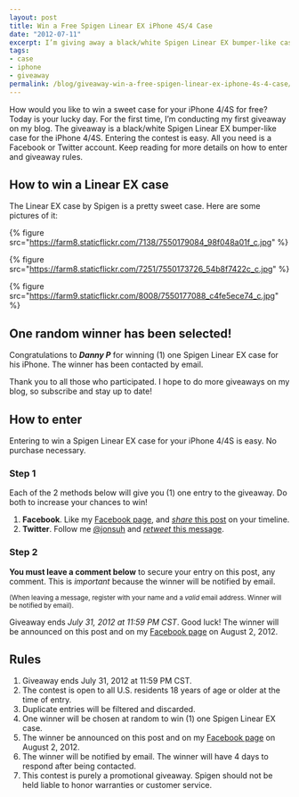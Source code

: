 ```yaml
---
layout: post
title: Win a Free Spigen Linear EX iPhone 4S/4 Case
date: "2012-07-11"
excerpt: I’m giving away a black/white Spigen Linear EX bumper-like case for the iPhone 4/4S. Entering the contest is easy. All you need is a Facebook or Twitter account.
tags:
- case
- iphone
- giveaway
permalink: /blog/giveaway-win-a-free-spigen-linear-ex-iphone-4s-4-case/
---
```


How would you like to win a sweet case for your iPhone 4/4S for free? Today is your lucky day. For the first time, I’m conducting my first giveaway on my blog. The giveaway is a black/white Spigen Linear EX bumper-like case for the iPhone 4/4S. Entering the contest is easy. All you need is a Facebook or Twitter account. Keep reading for more details on how to enter and giveaway rules.

## How to win a Linear EX case

The Linear EX case by Spigen is a pretty sweet case. Here are some pictures of it:

{% figure src="https://farm8.staticflickr.com/7138/7550179084_98f048a01f_c.jpg" %}

{% figure src="https://farm8.staticflickr.com/7251/7550173726_54b8f7422c_c.jpg" %}

{% figure src="https://farm9.staticflickr.com/8008/7550177088_c4fe5ece74_c.jpg" %}

## One random winner has been selected!

Congratulations to ***Danny P*** for winning (1) one Spigen Linear EX case for his iPhone. The winner has been contacted by email.

Thank you to all those who participated. I hope to do more giveaways on my blog, so subscribe and stay up to date!

## How to enter

Entering to win a Spigen Linear EX case for your iPhone 4/4S is easy. No purchase necessary.

### Step 1

Each of the 2 methods below will give you (1) one entry to the giveaway. Do both to increase your chances to win!

1. **Facebook**. Like my [Facebook page](https://www.facebook.com/jonsuhcom), and [<em>share</em> this post](https://www.facebook.com/photo.php?fbid=10150919951180592&amp;set=a.145587955591.114510.506470591&amp;type=1) on your timeline.
2. **Twitter**. Follow me [@jonsuh](https://twitter.com/jonsuh) and [*retweet* this message](https://twitter.com/JonSuh/status/223172611344044033).

### Step 2
**You must leave a comment below** to secure your entry on this post, any comment. This is *important* because the winner will be notified by email.

<small>(When leaving a message, register with your name and a *valid* email address. Winner will be notified by email).</small>

Giveaway ends *July 31, 2012 at 11:59 PM CST*. Good luck! The winner will be announced on this post and on my [Facebook page](https://www.facebook.com/jonsuhcom) on August 2, 2012.

## Rules

1. Giveaway ends July 31, 2012 at 11:59 PM CST.
2. The contest is open to all U.S. residents 18 years of age or older at the time of entry.
3. Duplicate entries will be filtered and discarded.
4. One winner will be chosen at random to win (1) one Spigen Linear EX case.
5. The winner be announced on this post and on my <a title="jonsuh.com on Facebook" href="https://www.facebook.com/jonsuhcom" target="_blank">Facebook page</a> on August 2, 2012.
6. The winner will be notified by email. The winner will have 4 days to respond after being contacted.
7. This contest is purely a promotional giveaway. Spigen should not be held liable to honor warranties or customer service.
